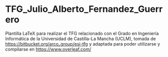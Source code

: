 # TFG_Julio_Alberto_Fernandez_Guerrero

Plantilla LaTeX para realizar el TFG relacionado con el Grado en Ingeniería Informática de la Universidad de Castilla-La Mancha (UCLM), tomada de https://bitbucket.org/arco_group/esi-tfg y adaptada para poder utilizarse y compilarse en https://www.overleaf.com/

